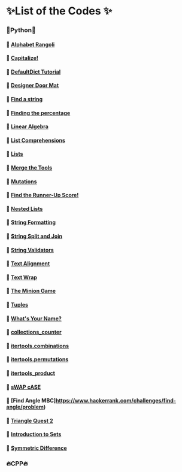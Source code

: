 # :sparkles:List of the Codes :sparkles:
### :rocket:Python:rocket:
#### :pushpin: [Alphabet Rangoli](https://www.hackerrank.com/challenges/alphabet-rangoli/problem)
#### :pushpin: [Capitalize!](https://www.hackerrank.com/challenges/capitalize/problem)
#### :pushpin: [DefaultDict Tutorial](https://www.hackerrank.com/challenges/defaultdict-tutorial/problem)
#### :pushpin: [Designer Door Mat](https://www.hackerrank.com/challenges/designer-door-mat/problem)
#### :pushpin: [Find a string](https://www.hackerrank.com/challenges/find-a-string/problem)
#### :pushpin: [Finding the percentage](https://www.hackerrank.com/challenges/finding-the-percentage/problem)
#### :pushpin: [Linear Algebra](https://www.hackerrank.com/challenges/np-linear-algebra/problem)
#### :pushpin: [List Comprehensions](https://www.hackerrank.com/challenges/list-comprehensions/problem)
#### :pushpin: [Lists](https://www.hackerrank.com/challenges/python-lists/problem)
#### :pushpin: [Merge the Tools](https://www.hackerrank.com/challenges/merge-the-tools/problem)
#### :pushpin: [Mutations](https://www.hackerrank.com/challenges/python-mutations/problem)
#### :pushpin: [Find the Runner-Up Score!](https://www.hackerrank.com/challenges/find-second-maximum-number-in-a-list/problem)
#### :pushpin: [Nested Lists](https://www.hackerrank.com/challenges/nested-list/problem)
#### :pushpin: [String Formatting](https://www.hackerrank.com/challenges/python-string-formatting/problem)
#### :pushpin: [String Split and Join](https://www.hackerrank.com/challenges/python-string-split-and-join/problem)
#### :pushpin: [String Validators](https://www.hackerrank.com/challenges/string-validators/problem)
#### :pushpin: [Text Alignment](https://www.hackerrank.com/challenges/text-alignment/problem)
#### :pushpin: [Text Wrap](https://www.hackerrank.com/challenges/text-wrap/problem)
#### :pushpin: [The Minion Game](https://www.hackerrank.com/challenges/the-minion-game/problem)
#### :pushpin: [Tuples](https://www.hackerrank.com/challenges/python-tuples/problem)
#### :pushpin: [What's Your Name?](https://www.hackerrank.com/challenges/whats-your-name/problem)
#### :pushpin: [collections_counter](https://www.hackerrank.com/challenges/collections-counter/problem)
#### :pushpin: [itertools.combinations](https://www.hackerrank.com/challenges/itertools-combinations/problem)
#### :pushpin: [itertools.permutations](https://www.hackerrank.com/challenges/itertools-permutations/problem)
#### :pushpin: [itertools_product](https://www.hackerrank.com/challenges/itertools-product/problem)
#### :pushpin: [sWAP cASE](https://www.hackerrank.com/challenges/itertools-product/problem)
#### :pushpin: [Find Angle MBC]https://www.hackerrank.com/challenges/find-angle/problem)
#### :pushpin: [Triangle Quest 2](https://www.hackerrank.com/challenges/triangle-quest-2/problem)
#### :pushpin: [Introduction to Sets](https://www.hackerrank.com/challenges/py-introduction-to-sets/problem)
#### :pushpin: [Symmetric Difference](https://www.hackerrank.com/challenges/symmetric-difference/problem)


### :fire:CPP:fire:
